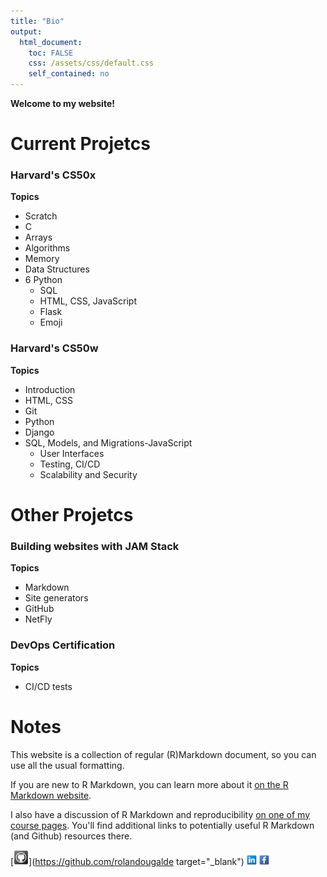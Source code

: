 ```yaml
---
title: "Bio"
output: 
  html_document:
    toc: FALSE
    css: /assets/css/default.css
    self_contained: no  
---
```


<link rel="stylesheet" type="text/css" media="all" href="/assets/css/default.css" />

**Welcome to my website!**


# Current Projetcs

### Harvard's CS50x
**Topics**

- Scratch
- C
- Arrays
- Algorithms
- Memory
- Data Structures
- 6 Python
  - SQL
  - HTML, CSS, JavaScript
  - Flask
  - Emoji

### Harvard's CS50w
**Topics**

- Introduction
- HTML, CSS
- Git
- Python
- Django
- SQL, Models, and Migrations-JavaScript
  - User Interfaces
  - Testing, CI/CD
  - Scalability and Security

# Other Projetcs

### Building websites with JAM Stack
**Topics**

- Markdown
- Site generators
- GitHub
- NetFly

### DevOps Certification
**Topics**

- CI/CD tests

# Notes

This website is a collection of regular (R)Markdown document, so you can use all the usual formatting.

If you are new to R Markdown, you can learn more about it [on the R Markdown website](https://rmarkdown.rstudio.com/). 

I also have a discussion of R Markdown and reproducibility [on one of my course pages](https://andreashandel.github.io/MADAcourse/1e_ToolsforReproducibility.html). You'll find additional links to potentially useful R Markdown (and Github) resources there.

[![Github](/images/Github-icon.png)](https://github.com/rolandougalde target="_blank")
[![Linkedin](/images/Linkedin-icon.png)](https://www.linkedin.com/in/rolando-ugalde-327a4a76/)
[![Facebook](/images/Facebook-icon.png)](https://www.facebook.com/rolando.ugalde)

